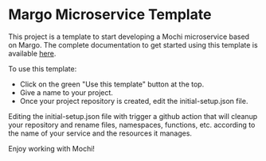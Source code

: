 Margo Microservice Template
===========================

This project is a template to start developing a Mochi microservice based on Margo.
The complete documentation to get started using this template is available
[here](https://mochi.readthedocs.io/en/latest/templates/01_margo.html).

To use this template:
- Click on the green "Use this template" button at the top.
- Give a name to your project.
- Once your project repository is created, edit the initial-setup.json file.

Editing the initial-setup.json file with trigger a github action that will
cleanup your repository and rename files, namespaces, functions, etc. according
to the name of your service and the resources it manages.

Enjoy working with Mochi!
